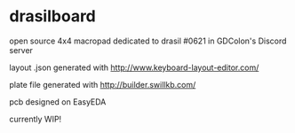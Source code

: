 # drasilboard
open source 4x4 macropad dedicated to drasil #0621 in GDColon's Discord server

layout .json generated with http://www.keyboard-layout-editor.com/

plate file generated with http://builder.swillkb.com/

pcb designed on EasyEDA

currently WIP!

